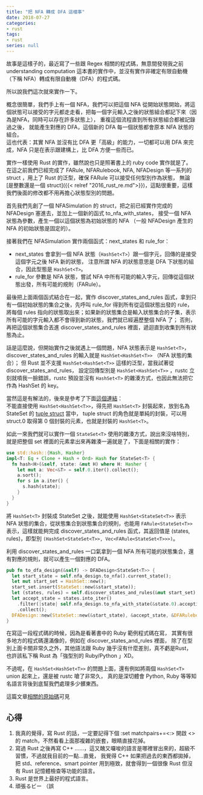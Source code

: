 ```yaml
---
title: "把 NFA 轉成 DFA 這檔事"
date: 2018-07-27
categories:
- rust
tags:
- rust
series: null
---
```


故事是這樣子的，最近寫了一些跟 Regex 相關的程式碼，無意間發現我之前understanding computation 這本書的實作中，並沒有實作非確定有限自動機（下稱 NFA）轉成有限自動機（DFA）的程式碼。  
<!--more-->

所以說我們這次就來實作一下。  

概念很簡單，我們手上有一個 NFA，我們可以把這個 NFA 從開始狀態開始，將這個狀態可以接受的字元都走走看，把每一個字元輸入之後的狀態組合都記下來（因為是NFA，同時可以存在許多狀態上），
重複這個流程直到所有狀態組合都被記錄過之後， 就能產生對應的 DFA，這個新的 DFA 每一個狀態都會原本 NFA 狀態的組合。  
這也代表：其實 NFA 並沒有比 DFA 更「高級」的能力，一切都可以用 DFA 來完成，NFA 只是在表示跟建構上，比 DFA 方便一些而已。  

實作一樣使用 Rust 的實作，雖然說也只是照著書上的 ruby code 實作就是了。  
在這之前我們已經完成了 FARule, NFARulebook, NFA, NFADesign 等一系列的 struct ，用上了 Rust 的泛型，確保 FARule 可以接受任何型別作為狀態，
無論[是整數還是一個 struct]({{< relref "2016_rust_re.md">}})，這點很重要，這樣我們後面的修改都不用再擔心狀態型別的問題。  

首先我們先創了一個 NFASimulation 的 struct，把之前已經實作完成的 NFADesign 塞進去，並加上一個新的函式 to\_nfa\_with\_states，
接受一個 NFA 狀態為參數，產生一個以這個狀態為初始狀態的 NFA （一般 NFADesign 產生的 NFA 的初始狀態是固定的）。  

接著我們在 NFASimulation 實作兩個函式：next\_states 和 rule\_for：  

* next\_states 會拿到一個 NFA 狀態（`HashSet<T>`）跟一個字元，回傳的是接受這個字元之後 NFA 新的狀態，
注意所謂 NFA 的狀態意思是 DFA 下狀態的組合，因此型態是 `HashSet<T>`。
* rule\_for 參數是 NFA 狀態，嘗試 NFA 中所有可能的輸入字元，回傳從這個狀態出發，所有可能的規則（FARule）。

最後把上面兩個函式結合在一起，實作 discover\_states\_and\_rules 函式，拿到只有一個初始狀態的集合之後，先呼叫 rule\_for 得到所有從這個狀態出發的 rule，
將每個 rules 指向的狀態取出來；如果新的狀態集合是輸入狀態集合的子集，表示所有可能的字元輸入都不會得到新的狀態，我們就已經遍歷整個 NFA 了；
否則，再把這個狀態集合丟進 discover\_states\_and\_rules 裡面，遞迴直到收集到所有狀態為止。  

話是這麼說，但開始實作之後就遇上一個問題，NFA 狀態表示是 `HashSet<T>`，discover\_states\_and\_rules 的輸入就是 `HashSet<HashSet<T>>` （NFA 狀態的集合）；
但 Rust 並不支援 `HashSet<HashSet<T>>` 這樣的泛型，當我試著從 discover\_states\_and\_rules，
設定回傳型別是 `HashSet<HashSet<T>>` ，rustc 立刻就噴我一臉錯誤，rustc 預設並沒有 `HashSet<T>` 的雜湊方式，也因此無法把它作為 HashSet 的 key。  

當然這是有解法的，後來是參考了下面[這個連結](https://stackoverflow.com/questions/27828487/is-it-possible-to-use-a-hashset-as-the-key-to-a-hashmap)：  
不能直接使用 `HashSet<HashSet<T>>`，得先把 `HashSet<T>` 封裝起來，放到名為 StateSet 的 
[tuple struct](https://doc.rust-lang.org/1.9.0/book/structs.html#tuple-structs) 當中，
tuple struct 的角色就是單純的封裝，可以用 struct.0 取得第 0 個封裝的元素，也就是封裝的 `HashSet<T>`。  

如此一來我們就可以實作一個 `StateSet<T>` 使用的雜湊方式，說出來沒啥特別，就是把整個 set 裡面的元素拿出來再雜湊一遍就是了，下面是相關的實作：  
```rust
use std::hash::{Hash, Hasher}
impl<T: Eq + Clone + Hash + Ord> Hash for StateSet<T> {
  fn hash<H>(&self, state: &mut H) where H: Hasher {
    let mut a: Vec<&T> = self.0.iter().collect();
    a.sort();
    for s in a.iter() {
      s.hash(state);
    }
  }
}
```
將 `HashSet<T>` 封裝成 StateSet 之後，就能使用 `HashSet<StateSet<T>>` 表示 NFA 狀態的集合，從狀態集合到狀態集合的規則，也能用 `FARule<StateSet<T>>` 表示，這樣就能夠完成 discover\_states\_and\_rules 函式，其返回值是 (states, rules)，即型別 `(HashSet<StateSet<T>>, Vec<FARule<StateSet<T>>>)`。  

利用 discover\_states\_and\_rules 一口氣拿到一個 NFA 所有可能的狀態集合，還有對應的規則，就可以產生一個對應的 DFA。  
```rust
pub fn to_dfa_design(&self) -> DFADesign<StateSet<T>> {
  let start_state = self.nfa_design.to_nfa().current_state();
  let mut start_set = HashSet::new();
  start_set.insert(StateSet::new(&start_state));
  let (states, rules) = self.discover_states_and_rules(&mut start_set);
  let accept_state = states.into_iter()
    .filter(|state| self.nfa_design.to_nfa_with_state(&state.0).accepting())
    .collect();
  DFADesign::new(StateSet::new(&start_state), &accept_state, &DFARulebook::new(rules))
}
```
在寫這一段程式碼的時候，因為是看著書中的 Ruby 範例程式碼在寫， 其實有很多地方的程式碼還滿像的，例如在 discover\_states\_and\_rules 裡面，
除了在型別上面卡關非常久之外，其他語法跟 Ruby 幾乎沒有什麼差別，真不虧是Rust，也許該私下稱 Rust 為「強型別的 Ruby/Python 」XD。  

不過呢，在 `HashSet<HashSet<T>>` 的問題上面，還有例如將兩個 `HashSet<T>` union 起來上，還是被 rustc 嗆了非常久，
真的是深切體會 Python, Ruby 等等知名語言背後到底幫我們處理多少髒東西。  

這篇文章[相關的原始碼](https://github.com/yodalee/computationbook-rust/blob/master/src/the_simplest_computers/finite_automata/nfasimulation.rs)可見  

## 心得
1. 我真的覺得，寫 Rust 的話，一定要記得下個 :set matchpairs+=<:> 開啟 <> 的 match，不然看看上面那複雜的嵌套，眼睛直接花掉。  
2. 寫過 Rust 之後再寫 C++ ……，這又醜又囉唆的語言是哪裡冒出來的，超級不習慣，不過就我目前的一點…直覺，
我覺得 C++ 如果把過去的東西都拋掉，把 std、reference、smart pointer 用到極致，就會得到一個很像 Rust 但沒有 Rust 記憶體檢查等功能的語言。  
3. Rust 是世界上最好的程式語言。  
4. 頑張るビー （誤  
